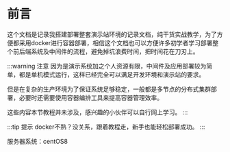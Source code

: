 ---
---

# 前言

这个文档是记录我搭建部署整套演示站环境的记录文档，纯干货实战教学，为了方便都采用docker进行容器部署，相信这个文档也可以方便许多初学者学习部署整个前后端系统及中间件的流程，避免掉坑浪费时间，把时间花在刀刃上。

:::warning 注意
因为是演示系统加之个人资源有限，中间件及应用部署较为简单，都是单机模式运行，这样已经完全可以满足开发环境和演示站的要求。

但是在复杂的生产环境为了保证系统足够稳定，一般都是多节点的分布式集群部署，必要时还需要使用容器编排工具来提高容器管理效率。

这些内容本节教程并未涉及，感兴趣的小伙伴可以自行网上学习。
:::

:::tip 提示
docker不熟？没关系，跟着教程走，新手也能轻松部署成功。
:::

服务器系统：centOS8
